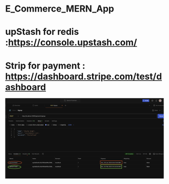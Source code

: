 # E_Commerce_MERN_App

# upStash for redis :https://console.upstash.com/

# Strip for payment : https://dashboard.stripe.com/test/dashboard

![image](./redis_tokens.png)
